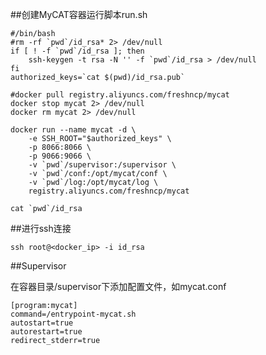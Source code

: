 ##创建MyCAT容器运行脚本run.sh

    #/bin/bash
    #rm -rf `pwd`/id_rsa* 2> /dev/null
    if [ ! -f `pwd`/id_rsa ]; then
        ssh-keygen -t rsa -N '' -f `pwd`/id_rsa > /dev/null
    fi
    authorized_keys=`cat $(pwd)/id_rsa.pub`

    #docker pull registry.aliyuncs.com/freshncp/mycat
    docker stop mycat 2> /dev/null
    docker rm mycat 2> /dev/null

    docker run --name mycat -d \
        -e SSH_ROOT="$authorized_keys" \
        -p 8066:8066 \
        -p 9066:9066 \
        -v `pwd`/supervisor:/supervisor \
        -v `pwd`/conf:/opt/mycat/conf \
        -v `pwd`/log:/opt/mycat/log \
        registry.aliyuncs.com/freshncp/mycat

    cat `pwd`/id_rsa


##进行ssh连接

    ssh root@<docker_ip> -i id_rsa

##Supervisor

在容器目录/supervisor下添加配置文件，如mycat.conf

    [program:mycat]
    command=/entrypoint-mycat.sh
    autostart=true
    autorestart=true
    redirect_stderr=true